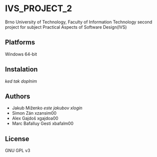 # IVS_PROJECT_2
Brno University of Technology, Faculty of Information Technology second project for subject Practical Aspects of Software Design(IVS)
## Platforms
Windows 64-bit
## Instalation
*ked tak doplnim*
## Authors
* Jakub Miženko *este jakubov xlogin*
* Simon Zán xzansim00
* Alex Gajdoš xgajdoa00
* Marc Bafalluy Gesti xbafalm00
## License
GNU GPL v3
